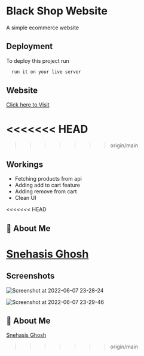 
# Black Shop Website

A simple ecommerce website 


## Deployment

To deploy this project run

```bash
  run it on your live server
```


## Website

[Click here to Visit](https://snehasis4321.github.io/Black-Shop/)


<<<<<<< HEAD
=======

>>>>>>> origin/main
## Workings

- Fetching products from api
- Adding add to cart feature
- Adding remove from cart
- Clean UI

<<<<<<< HEAD

## 🚀 About Me
[Snehasis Ghosh](github.com/snehasis4321)
=======
## Screenshots

![Screenshot at 2022-06-07 23-28-24](https://user-images.githubusercontent.com/96995340/172450915-b1f36614-cb17-4081-968b-f433308b04d2.png)


![Screenshot at 2022-06-07 23-29-46](https://user-images.githubusercontent.com/96995340/172451128-01bf033d-5d5a-49c5-97f9-1ca24206bba8.png)





## 🚀 About Me
[Snehasis Ghosh](https://github.com/Snehasis4321/)
>>>>>>> origin/main


